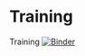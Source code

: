 # Training
Training
[![Binder](https://mybinder.org/badge_logo.svg)](https://mybinder.org/v2/gh/quocviethere/Coursera-Machine-Learning-Specialization.git/HEAD)
